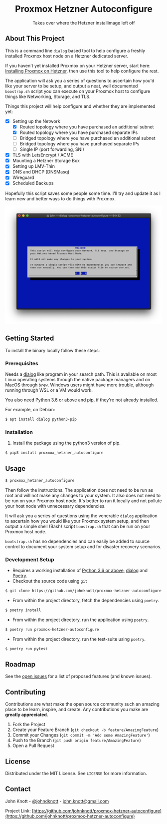 <!-- PROJECT LOGO -->
<br />
<p align="center">
  <h1 align="center">Proxmox Hetzner Autoconfigure</h1>
  <p align="center">
    Takes over where the Hetzner installimage left off
  </p>
</p>

<!-- ABOUT THE PROJECT -->

## About This Project

This is a command line `dialog` based tool to help configure a freshly installed Proxmox host node on a Hetzner dedicated server.

If you haven't yet installed Proxmox on your Hetzner server, start here: [Installing Proxmox on Hetzner](INSTALLING-PROXMOX.md), then use this tool
 to help configure the rest.
 
The application will ask you a series of questions to ascertain how you'd like your server to be setup, and output a neat, well documented `boostrap.sh` script you can execute on your Proxmox host to configure things like Networking, Storage, and TLS.

Things this project will help configure and whether they are implemented yet:

- [x] Setting up the Network
  - [x] Routed topology where you have purchased an additional subnet
  - [x] Routed topology where you have purchased separate IPs
  - [ ] Bridged topology where you have purchased an additional subnet
  - [ ] Bridged topology where you have purchased separate IPs
  - [ ] Single IP (port forwarding, SNI)
- [x] TLS with LetsEncrypt / ACME
- [x] Mounting a Hetzner Storage Box
- [x] Setting up LMV-Thin
- [x] DNS and DHCP (DNSMasq)
- [x] Wireguard
- [x] Scheduled Backups

Hopefully this script saves some people some time. I'll try and update it as I learn new and better ways to do things with Proxmox.

![Screenshot](https://raw.githubusercontent.com/johnknott/proxmox-hetzner-autoconfigure/master/images/screenshot.png)

<!-- GETTING STARTED -->

## Getting Started

To install the binary locally follow these steps:

### Prerequisites

Needs a [dialog](https://linux.die.net/man/1/dialog) like program in your search path.
This is available on most Linux operating systems through the native package managers and on MacOS through `brew`.
Windows users might have more trouble, although running through WSL or a VM would work.

You also need [Python 3.6 or above](https://www.python.org/) and pip, if they're not already installed.

For example, on Debian:

```sh
$ apt install dialog python3-pip
```

### Installation

1. Install the package using the python3 version of pip.

```sh
$ pip3 install proxmox_hetzner_autoconfigure
```

<!-- USAGE EXAMPLES -->

## Usage

```sh
$ proxmox_hetzner_autoconfigure
```

Then follow the instructions. The application does not need to be run as root and will not make any changes to your system. It also does not need to be run on your Proxmox host node. It's better to run it locally and not pollute your host node with unnecessary dependencies.

It will ask you a series of questions using the venerable `dialog` application to ascertain how you would like your Proxmox system setup, and then output a simple shell (Bash) script `boostrap.sh` that can be run on your Proxmox host node.

`bootstrap.sh` has no dependencies and can easily be added to source control to document your system setup and for disaster recovery scenarios.

### Development Setup

- Requires a working installation of [Python 3.6 or above](https://www.python.org/), [dialog](https://linux.die.net/man/1/dialog) and [Poetry](https://python-poetry.org/).
- Checkout the source code using `git`

```sh
$ git clone https://github.com/johnknott/proxmox-hetzner-autoconfigure.git
```

- From within the project directory, fetch the dependencies using `poetry`.

```sh
$ poetry install
```

- From within the project directory, run the application using `poetry`.

```sh
$ poetry run proxmox-hetzner-autoconfigure 
```

- From within the project directory, run the test-suite using `poetry`.

```sh
$ poetry run pytest
```

<!-- ROADMAP -->

## Roadmap

See the [open issues](https://github.com/johnknott/proxmox-hetzner-autoconfigure/issues) for a list of proposed features (and known issues).

<!-- CONTRIBUTING -->

## Contributing

Contributions are what make the open source community such an amazing place to be learn, inspire, and create. Any contributions you make are **greatly appreciated**.

1. Fork the Project
2. Create your Feature Branch (`git checkout -b feature/AmazingFeature`)
3. Commit your Changes (`git commit -m 'Add some AmazingFeature'`)
4. Push to the Branch (`git push origin feature/AmazingFeature`)
5. Open a Pull Request

<!-- LICENSE -->

## License

Distributed under the MIT License. See `LICENSE` for more information.

<!-- CONTACT -->

## Contact

John Knott - [@johndknott](https://twitter.com/johndknott) - john.knott@gmail.com

Project Link: [https://github.com/johnknott/proxmox-hetzner-autoconfigure](https://github.com/johnknott/proxmox-hetzner-autoconfigure)

<!-- MARKDOWN LINKS & IMAGES -->
<!-- https://www.markdownguide.org/basic-syntax/#reference-style-links -->

[product-screenshot]: images/screenshot.png
